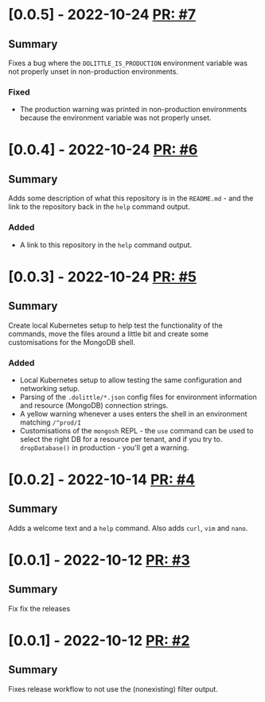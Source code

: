 # [0.0.5] - 2022-10-24 [PR: #7](https://github.com/dolittle/studio-terminal/pull/7)
## Summary

Fixes a bug where the `DOLITTLE_IS_PRODUCTION` environment variable was not properly unset in non-production environments.

### Fixed

- The production warning was printed in non-production environments because the environment variable was not properly unset.


# [0.0.4] - 2022-10-24 [PR: #6](https://github.com/dolittle/studio-terminal/pull/6)
## Summary

Adds some description of what this repository is in the `README.md` - and the link to the repository back in the `help` command output.

### Added

- A link to this repository in the `help` command output.


# [0.0.3] - 2022-10-24 [PR: #5](https://github.com/dolittle/studio-terminal/pull/5)
## Summary

Create local Kubernetes setup to help test the functionality of the commands, move the files around a little bit and create some customisations for the MongoDB shell.

### Added

- Local Kubernetes setup to allow testing the same configuration and networking setup.
- Parsing of the `.dolittle/*.json` config files for environment information and resource (MongoDB) connection strings.
- A yellow warning whenever a uses enters the shell in an environment matching `/^prod/I`
- Customisations of the `mongosh` REPL - the `use` command can be used to select the right DB for a resource per tenant, and if you try to. `dropDatabase()` in production - you'll get a warning.


# [0.0.2] - 2022-10-14 [PR: #4](https://github.com/dolittle/studio-terminal/pull/4)
## Summary

Adds a welcome text and a `help` command.
Also adds `curl`, `vim` and `nano`.


# [0.0.1] - 2022-10-12 [PR: #3](https://github.com/dolittle/studio-terminal/pull/3)
## Summary

Fix fix the releases


# [0.0.1] - 2022-10-12 [PR: #2](https://github.com/dolittle/studio-terminal/pull/2)
## Summary

Fixes release workflow to not use the (nonexisting) filter output.


